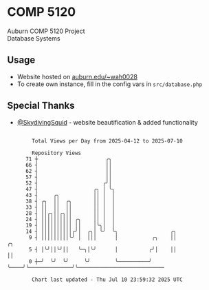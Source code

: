 # COMP 5120
Auburn COMP 5120 Project  
Database Systems

## Usage
- Website hosted on [auburn.edu/~wah0028](https://webhome.auburn.edu/~wah0028/)
- To create own instance, fill in the config vars in `src/database.php`

## Special Thanks
- [@SkydivingSquid](https://github.com/SkydivingSquid) - website beautification & added functionality

```

        Total Views per Day from 2025-04-12 to 2025-07-10

        Repository Views
      71 ┼                      ╭╮
      66 ┤                      ││
      62 ┤                      ││
      57 ┤                      ││
      52 ┤                     ╭╯│
      47 ┤                  ╭╮ │ ╰╮
      43 ┤     ╭╮           ││ │  │
      38 ┤ ╭╮  ││  ╭╮       ││ │  │
      33 ┤ ││  ││  ││       ││ │  │
      28 ┤ ││╭╮││╭╮││       ││ │  │
      24 ┤ ││││││││││ ╭╮    ││ │  │
      19 ┤ ││││││││││ ││    │╰╮│  │
      14 ┤ ││││││││││╭╯│  ╭╮│ ╰╯  ╰╮                 ╭╮
       9 ┤ │││││││││╰╯ │  │││      │           ╭╮    ││              ╭╮
       5 ┤ │╰╯││╰╯││   ╰─╮│╰╯      │          ╭╯│    ││              ││
       0 ┼─╯  ╰╯  ╰╯     ╰╯        ╰──────────╯ ╰────╯╰──────────────╯╰────────────────────────────

        Chart last updated - Thu Jul 10 23:59:32 2025 UTC
        
```
